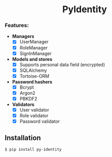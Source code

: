 <h1 style="text-align: center">PyIdentity</h1>

### Features:

* **Managers**
    - [x] UserManager
    - [x] RoleManager
    - [x] SignInManager
* **Models and stores**
    - [x] Supports personal data field (encrypted)
    - [x] SQLAlchemy
    - [x] Tortoise-ORM
* **Password hashers**
    - [x] Bcrypt
    - [x] Argon2
    - [x] PBKDF2
* **Validators**
    - [x] User validator
    - [x] Role validator
    - [x] Password validator

## Installation

```
$ pip install py-identity
```
